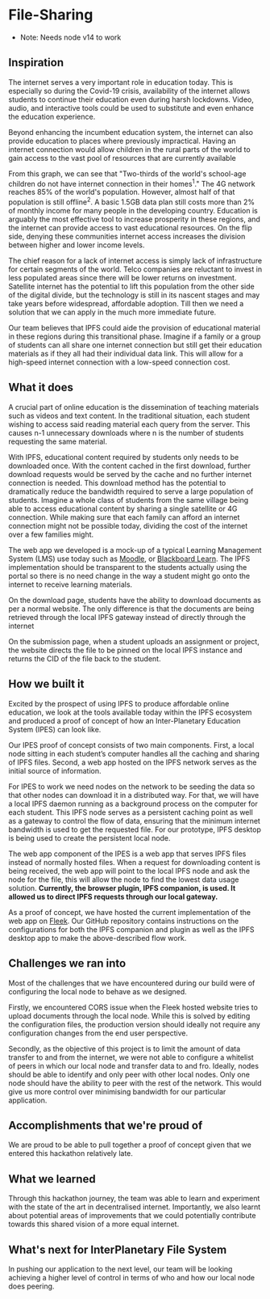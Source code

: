 # File-Sharing

* Note: Needs node v14 to work
## Inspiration

The internet serves a very important role in education today. This is especially so during the Covid-19 crisis, availability of the internet allows students to continue their education even during harsh lockdowns. Video, audio, and interactive tools could be used to substitute and even enhance the education experience.

Beyond enhancing the incumbent education system, the internet can also provide education to places where previously impractical. Having an internet connection would allow children in the rural parts of the world to gain access to the vast pool of resources that are currently available

From this graph, we can see that "Two-thirds of the world's school-age children do not have internet connection in their homes<sup>1</sup>." The 4G network reaches 85% of the world's population. However, almost half of that population is still offline<sup>2</sup>. A basic 1.5GB data plan still costs more than 2% of monthly income for many people in the developing country. Education is arguably the most effective tool to increase prosperity in these regions, and the internet can provide access to vast educational resources. On the flip side, denying these communities internet access increases the division between higher and lower income levels.

The chief reason for a lack of internet access is simply lack of infrastructure for certain segments of the world. Telco companies are reluctant to invest in less populated areas since there will be lower returns on investment. Satellite internet has the potential to lift this population from the other side of the digital divide, but the technology is still in its nascent stages and may take years before widespread, affordable adoption. Till then we need a solution that we can apply in the much more immediate future.

Our team believes that IPFS could aide the provision of educational material in these regions during this transitional phase. Imagine if a family or a group of students can all share one internet connection but still get their education materials as if they all had their individual data link. This will allow for a high-speed internet connection with a low-speed connection cost.

## What it does

A crucial part of online education is the dissemination of teaching materials such as videos and text content. In the traditional situation, each student wishing to access said reading material each query from the server. This causes n-1 unnecessary downloads where n is the number of students requesting the same material.

With IPFS, educational content required by students only needs to be downloaded once. With the content cached in the first download, further download requests would be served by the cache and no further internet connection is needed. This download method has the potential to dramatically reduce the bandwidth required to serve a large population of students. Imagine a whole class of students from the same village being able to access educational content by sharing a single satellite or 4G connection. While making sure that each family can afford an internet connection might not be possible today, dividing the cost of the internet over a few families might.

The web app we developed is a mock-up of a typical Learning Management System (LMS) use today such as [Moodle](https://moodle.org/), or [Blackboard Learn](https://www.blackboard.com/en-mea/teaching-learning/learning-management/blackboard-learn). The IPFS implementation should be transparent to the students actually using the portal so there is no need change in the way a student might go onto the internet to receive learning materials.

On the download page, students have the ability to download documents as per a normal website. The only difference is that the documents are being retrieved through the local IPFS gateway instead of directly through the internet

On the submission page, when a student uploads an assignment or project, the website directs the file to be pinned on the local IPFS instance and returns the CID of the file back to the student.

## How we built it

Excited by the prospect of using IPFS to produce affordable online education, we look at the tools available today within the IPFS ecosystem and produced a proof of concept of how an Inter-Planetary Education System (IPES) can look like.

Our IPES proof of concept consists of two main components. First, a local node sitting in each student’s computer handles all the caching and sharing of IPFS files. Second, a web app hosted on the IPFS network serves as the initial source of information.

For IPES to work we need nodes on the network to be seeding the data so that other nodes can download it in a distributed way. For that, we will have a local IPFS daemon running as a background process on the computer for each student. This IPFS node serves as a persistent caching point as well as a gateway to control the flow of data, ensuring that the minimum internet bandwidth is used to get the requested file. For our prototype, IPFS desktop is being used to create the persistent local node.

The web app component of the IPES is a web app that serves IPFS files instead of normally hosted files. When a request for downloading content is being received, the web app will point to the local IPFS node and ask the node for the file, this will allow the node to find the lowest data usage solution. **Currently, the browser plugin, IPFS companion, is used. It allowed us to direct IPFS requests through our local gateway.**

As a proof of concept, we have hosted the current implementation of the web app on [Fleek](https://fleek.co/). Our GitHub repository contains instructions on the configurations for both the IPFS companion and plugin as well as the IPFS desktop app to make the above-described flow work.

## Challenges we ran into

Most of the challenges that we have encountered during our build were of configuring the local node to behave as we designed.

Firstly, we encountered CORS issue when the Fleek hosted website tries to upload documents through the local node. While this is solved by editing the configuration files, the production version should ideally not require any configuration changes from the end user perspective.

Secondly, as the objective of this project is to limit the amount of data transfer to and from the internet, we were not able to configure a whitelist of peers in which our local node and transfer data to and fro. Ideally, nodes should be able to identify and only peer with other local nodes. Only one node should have the ability to peer with the rest of the network. This would give us more control over minimising bandwidth for our particular application.

## Accomplishments that we're proud of

We are proud to be able to pull together a proof of concept given that we entered this hackathon relatively late. 

## What we learned

Through this hackathon journey, the team was able to learn and experiment with the state of the art in decentralised internet. Importantly, we also learnt about potential areas of improvements that we could potentially contribute towards this shared vision of a more equal internet.

## What's next for InterPlanetary File System

In pushing our application to the next level, our team will be looking achieving a higher level of control in terms of who and how our local node does peering.